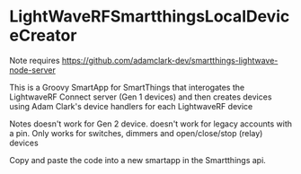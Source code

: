 # LightWaveRFSmartthingsLocalDeviceCreator
Note requires https://github.com/adamclark-dev/smartthings-lightwave-node-server

This is a Groovy SmartApp for SmartThings that interogates the LightwaveRF Connect server (Gen 1 devices) and then creates devices using Adam Clark's device handlers for each LightwaveRF device

Notes doesn't work for Gen 2 device. doesn't work for legacy accounts with a pin. Only works for switches, dimmers and open/close/stop (relay) devices

Copy and paste the code into a new smartapp in the Smartthings api.
